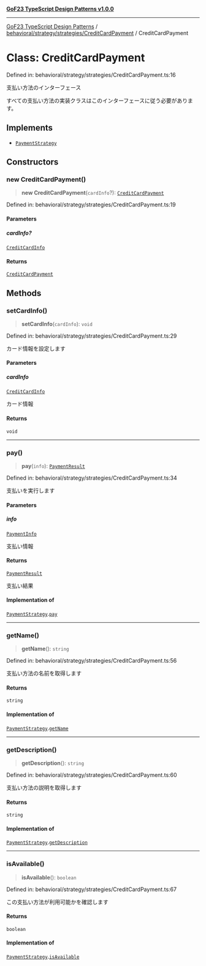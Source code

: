 [**GoF23 TypeScript Design Patterns v1.0.0**](../../../../../README.md)

***

[GoF23 TypeScript Design Patterns](../../../../../README.md) / [behavioral/strategy/strategies/CreditCardPayment](../README.md) / CreditCardPayment

# Class: CreditCardPayment

Defined in: behavioral/strategy/strategies/CreditCardPayment.ts:16

支払い方法のインターフェース

すべての支払い方法の実装クラスはこのインターフェースに従う必要があります。

## Implements

- [`PaymentStrategy`](../../../PaymentStrategy/interfaces/PaymentStrategy.md)

## Constructors

### new CreditCardPayment()

> **new CreditCardPayment**(`cardInfo`?): [`CreditCardPayment`](CreditCardPayment.md)

Defined in: behavioral/strategy/strategies/CreditCardPayment.ts:19

#### Parameters

##### cardInfo?

[`CreditCardInfo`](../interfaces/CreditCardInfo.md)

#### Returns

[`CreditCardPayment`](CreditCardPayment.md)

## Methods

### setCardInfo()

> **setCardInfo**(`cardInfo`): `void`

Defined in: behavioral/strategy/strategies/CreditCardPayment.ts:29

カード情報を設定します

#### Parameters

##### cardInfo

[`CreditCardInfo`](../interfaces/CreditCardInfo.md)

カード情報

#### Returns

`void`

***

### pay()

> **pay**(`info`): [`PaymentResult`](../../../PaymentStrategy/interfaces/PaymentResult.md)

Defined in: behavioral/strategy/strategies/CreditCardPayment.ts:34

支払いを実行します

#### Parameters

##### info

[`PaymentInfo`](../../../PaymentStrategy/interfaces/PaymentInfo.md)

支払い情報

#### Returns

[`PaymentResult`](../../../PaymentStrategy/interfaces/PaymentResult.md)

支払い結果

#### Implementation of

[`PaymentStrategy`](../../../PaymentStrategy/interfaces/PaymentStrategy.md).[`pay`](../../../PaymentStrategy/interfaces/PaymentStrategy.md#pay)

***

### getName()

> **getName**(): `string`

Defined in: behavioral/strategy/strategies/CreditCardPayment.ts:56

支払い方法の名前を取得します

#### Returns

`string`

#### Implementation of

[`PaymentStrategy`](../../../PaymentStrategy/interfaces/PaymentStrategy.md).[`getName`](../../../PaymentStrategy/interfaces/PaymentStrategy.md#getname)

***

### getDescription()

> **getDescription**(): `string`

Defined in: behavioral/strategy/strategies/CreditCardPayment.ts:60

支払い方法の説明を取得します

#### Returns

`string`

#### Implementation of

[`PaymentStrategy`](../../../PaymentStrategy/interfaces/PaymentStrategy.md).[`getDescription`](../../../PaymentStrategy/interfaces/PaymentStrategy.md#getdescription)

***

### isAvailable()

> **isAvailable**(): `boolean`

Defined in: behavioral/strategy/strategies/CreditCardPayment.ts:67

この支払い方法が利用可能かを確認します

#### Returns

`boolean`

#### Implementation of

[`PaymentStrategy`](../../../PaymentStrategy/interfaces/PaymentStrategy.md).[`isAvailable`](../../../PaymentStrategy/interfaces/PaymentStrategy.md#isavailable)
